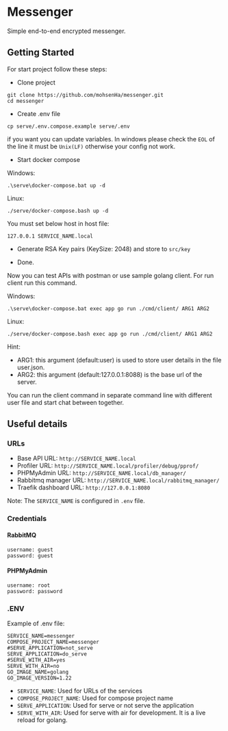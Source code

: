 # Messenger

Simple end-to-end encrypted messenger.

## Getting Started
For start project follow these steps:

- Clone project
```shell
git clone https://github.com/mohsenHa/messenger.git
cd messenger
```
- Create .env file
```shell
cp serve/.env.compose.example serve/.env
```
if you want you can update variables.
In windows please check the `EOL` of the line it must be `Unix(LF)` otherwise your config not work.

- Start docker compose

Windows:
```shell
.\serve\docker-compose.bat up -d
```


Linux:
```shell
./serve/docker-compose.bash up -d
```

You must set below host in host file:

```
127.0.0.1 SERVICE_NAME.local
```

- Generate RSA Key pairs (KeySize: 2048) and store to `src/key`

- Done.

Now you can test APIs with postman or use sample golang client. 
For run client run this command.

Windows:
```shell
.\serve\docker-compose.bat exec app go run ./cmd/client/ ARG1 ARG2
```

Linux:
```shell
./serve/docker-compose.bash exec app go run ./cmd/client/ ARG1 ARG2
```
Hint: 
- ARG1: this argument (default:user) is used to store user details in the file user.json.
- ARG2: this argument (default:127.0.0.1:8088) is the base url of the server.

You can run the client command in separate command line with different user file and start chat between together. 

## Useful details

### URLs
- Base API URL: `http://SERVICE_NAME.local`
- Profiler URL: `http://SERVICE_NAME.local/profiler/debug/pprof/`
- PHPMyAdmin URL: `http://SERVICE_NAME.local/db_manager/`
- Rabbitmq manager URL: `http://SERVICE_NAME.local/rabbitmq_manager/`
- Traefik dashboard URL: `http://127.0.0.1:8080`

Note: The `SERVICE_NAME` is configured in `.env` file.

### Credentials

#### RabbitMQ
```
username: guest
password: guest
```

#### PHPMyAdmin
```
username: root
password: password
```

### .ENV 

Example of .env file:

```
SERVICE_NAME=messenger
COMPOSE_PROJECT_NAME=messenger
#SERVE_APPLICATION=not_serve
SERVE_APPLICATION=do_serve
#SERVE_WITH_AIR=yes
SERVE_WITH_AIR=no
GO_IMAGE_NAME=golang
GO_IMAGE_VERSION=1.22
```   
- `SERVICE_NAME`: Used for URLs of the services
- `COMPOSE_PROJECT_NAME`: Used for compose project name
- `SERVE_APPLICATION`: Used for serve or not serve the application
- `SERVE_WITH_AIR`: Used for serve with air for development. It is a live reload for golang.
